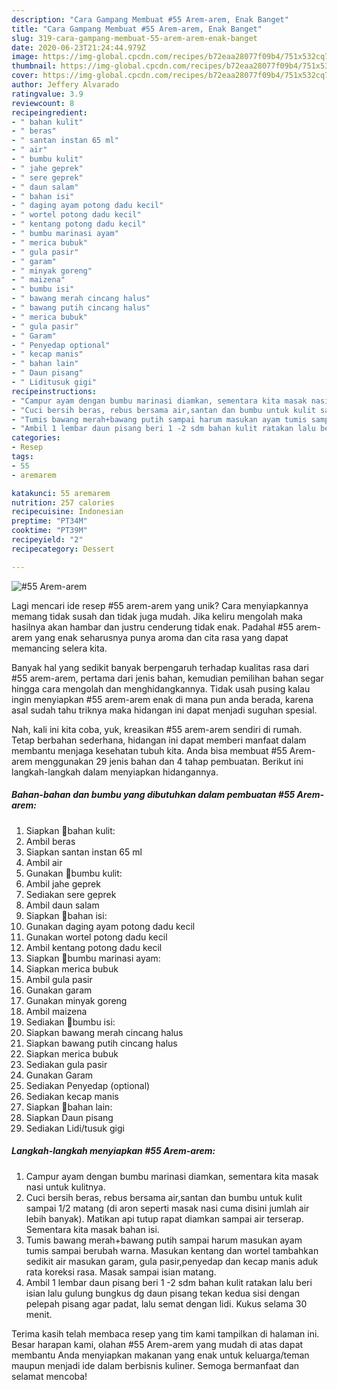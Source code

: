 ```yaml
---
description: "Cara Gampang Membuat #55 Arem-arem, Enak Banget"
title: "Cara Gampang Membuat #55 Arem-arem, Enak Banget"
slug: 319-cara-gampang-membuat-55-arem-arem-enak-banget
date: 2020-06-23T21:24:44.979Z
image: https://img-global.cpcdn.com/recipes/b72eaa28077f09b4/751x532cq70/55-arem-arem-foto-resep-utama.jpg
thumbnail: https://img-global.cpcdn.com/recipes/b72eaa28077f09b4/751x532cq70/55-arem-arem-foto-resep-utama.jpg
cover: https://img-global.cpcdn.com/recipes/b72eaa28077f09b4/751x532cq70/55-arem-arem-foto-resep-utama.jpg
author: Jeffery Alvarado
ratingvalue: 3.9
reviewcount: 8
recipeingredient:
- " bahan kulit"
- " beras"
- " santan instan 65 ml"
- " air"
- " bumbu kulit"
- " jahe geprek"
- " sere geprek"
- " daun salam"
- " bahan isi"
- " daging ayam potong dadu kecil"
- " wortel potong dadu kecil"
- " kentang potong dadu kecil"
- " bumbu marinasi ayam"
- " merica bubuk"
- " gula pasir"
- " garam"
- " minyak goreng"
- " maizena"
- " bumbu isi"
- " bawang merah cincang halus"
- " bawang putih cincang halus"
- " merica bubuk"
- " gula pasir"
- " Garam"
- " Penyedap optional"
- " kecap manis"
- " bahan lain"
- " Daun pisang"
- " Liditusuk gigi"
recipeinstructions:
- "Campur ayam dengan bumbu marinasi diamkan, sementara kita masak nasi untuk kulitnya."
- "Cuci bersih beras, rebus bersama air,santan dan bumbu untuk kulit sampai 1/2 matang (di aron seperti masak nasi cuma disini jumlah air lebih banyak). Matikan api tutup rapat diamkan sampai air terserap. Sementara kita masak bahan isi."
- "Tumis bawang merah+bawang putih sampai harum masukan ayam tumis sampai berubah warna. Masukan kentang dan wortel tambahkan sedikit air masukan garam, gula pasir,penyedap dan kecap manis aduk rata koreksi rasa. Masak sampai isian matang."
- "Ambil 1 lembar daun pisang beri 1 -2 sdm bahan kulit ratakan lalu beri isian lalu gulung bungkus dg daun pisang tekan kedua sisi dengan pelepah pisang agar padat, lalu semat dengan lidi. Kukus selama 30 menit."
categories:
- Resep
tags:
- 55
- aremarem

katakunci: 55 aremarem 
nutrition: 257 calories
recipecuisine: Indonesian
preptime: "PT34M"
cooktime: "PT39M"
recipeyield: "2"
recipecategory: Dessert

---
```



![#55 Arem-arem](https://img-global.cpcdn.com/recipes/b72eaa28077f09b4/751x532cq70/55-arem-arem-foto-resep-utama.jpg)

Lagi mencari ide resep #55 arem-arem yang unik? Cara menyiapkannya memang tidak susah dan tidak juga mudah. Jika keliru mengolah maka hasilnya akan hambar dan justru cenderung tidak enak. Padahal #55 arem-arem yang enak seharusnya punya aroma dan cita rasa yang dapat memancing selera kita.



Banyak hal yang sedikit banyak berpengaruh terhadap kualitas rasa dari #55 arem-arem, pertama dari jenis bahan, kemudian pemilihan bahan segar hingga cara mengolah dan menghidangkannya. Tidak usah pusing kalau ingin menyiapkan #55 arem-arem enak di mana pun anda berada, karena asal sudah tahu triknya maka hidangan ini dapat menjadi suguhan spesial.


Nah, kali ini kita coba, yuk, kreasikan #55 arem-arem sendiri di rumah. Tetap berbahan sederhana, hidangan ini dapat memberi manfaat dalam membantu menjaga kesehatan tubuh kita. Anda bisa membuat #55 Arem-arem menggunakan 29 jenis bahan dan 4 tahap pembuatan. Berikut ini langkah-langkah dalam menyiapkan hidangannya.

<!--inarticleads1-->

##### Bahan-bahan dan bumbu yang dibutuhkan dalam pembuatan #55 Arem-arem:

1. Siapkan  🍒bahan kulit:
1. Ambil  beras
1. Siapkan  santan instan 65 ml
1. Ambil  air
1. Gunakan  🍒bumbu kulit:
1. Ambil  jahe geprek
1. Sediakan  sere geprek
1. Ambil  daun salam
1. Siapkan  🍒bahan isi:
1. Gunakan  daging ayam potong dadu kecil
1. Gunakan  wortel potong dadu kecil
1. Ambil  kentang potong dadu kecil
1. Siapkan  🍒bumbu marinasi ayam:
1. Siapkan  merica bubuk
1. Ambil  gula pasir
1. Gunakan  garam
1. Gunakan  minyak goreng
1. Ambil  maizena
1. Sediakan  🍒bumbu isi:
1. Siapkan  bawang merah cincang halus
1. Siapkan  bawang putih cincang halus
1. Siapkan  merica bubuk
1. Sediakan  gula pasir
1. Gunakan  Garam
1. Sediakan  Penyedap (optional)
1. Sediakan  kecap manis
1. Siapkan  🍒bahan lain:
1. Siapkan  Daun pisang
1. Sediakan  Lidi/tusuk gigi




<!--inarticleads2-->

##### Langkah-langkah menyiapkan #55 Arem-arem:

1. Campur ayam dengan bumbu marinasi diamkan, sementara kita masak nasi untuk kulitnya.
1. Cuci bersih beras, rebus bersama air,santan dan bumbu untuk kulit sampai 1/2 matang (di aron seperti masak nasi cuma disini jumlah air lebih banyak). Matikan api tutup rapat diamkan sampai air terserap. Sementara kita masak bahan isi.
1. Tumis bawang merah+bawang putih sampai harum masukan ayam tumis sampai berubah warna. Masukan kentang dan wortel tambahkan sedikit air masukan garam, gula pasir,penyedap dan kecap manis aduk rata koreksi rasa. Masak sampai isian matang.
1. Ambil 1 lembar daun pisang beri 1 -2 sdm bahan kulit ratakan lalu beri isian lalu gulung bungkus dg daun pisang tekan kedua sisi dengan pelepah pisang agar padat, lalu semat dengan lidi. Kukus selama 30 menit.




Terima kasih telah membaca resep yang tim kami tampilkan di halaman ini. Besar harapan kami, olahan #55 Arem-arem yang mudah di atas dapat membantu Anda menyiapkan makanan yang enak untuk keluarga/teman maupun menjadi ide dalam berbisnis kuliner. Semoga bermanfaat dan selamat mencoba!
